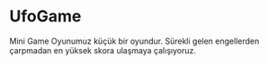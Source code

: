 # UfoGame
Mini Game
Oyunumuz küçük bir oyundur.
Sürekli gelen engellerden çarpmadan en yüksek skora ulaşmaya çalışıyoruz.
